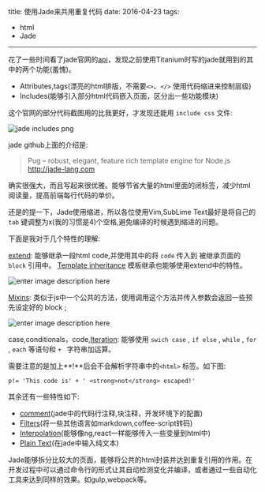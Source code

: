 title: 使用Jade来共用重复代码
date: 2016-04-23
tags: 
  - html
  - Jade

---

花了一些时间看了jade官网的[api](http://jade-lang.com/reference/attributes/)，发现之前使用Titanium时写的jade就用到的其中的两个功能(羞愧)。

- Attributes,tags(漂亮的html排版，不需要`<>`、`</>` 使用代码缩进来控制层级)
- Includes(能够引入部分html代码嵌入页面，区分出一些功能模块)

这个官网的部分代码截图用的比我更好，才发现还能用 `include css` 文件:

![jade includes png](http://i.imgur.com/z9CUx8b.png)

<!-- more -->

jade github上面的介绍是: 

> Pug – robust, elegant, feature rich template engine for Node.js http://jade-lang.com

确实很强大，而且写起来很优雅。能够节省大量的html里面的闭标签，减少html阅读量，提高前端每行代码的单价。

还是的提一下，Jade使用缩进，所以各位使用Vim,SubLime Text最好是将自己的`tab` 键调整为x(我的习惯是4)个空格,避免编译的时候遇到缩进的问题。

下面是我对于几个特性的理解:

[extend](http://jade-lang.com/reference/extends/): 能够继承一段html code,并使用其中的将 `code` 传入到 被继承页面的  `block` 引用中。
[Template inheritance](http://jade-lang.com/reference/inheritance/) 模板继承也能够使用extend中的特性。

![enter image description here](http://i.imgur.com/3WLkfCS.png)


[Mixins](http://jade-lang.com/reference/mixins/): 类似于js中一个公共的方法，使用调用这个方法并传入参数会返回一些预先设定好的 block ;

![enter image description here](http://i.imgur.com/QdzNfyL.png)

case,conditionals，code,[Iteration](http://jade-lang.com/reference/iteration/): 能够使用 `swich case`  , `if else`  , `while` , `for` , `each` 等语句和 `+ ` 字符串加运算。

需要注意的是加上**!**后会不会解析字符串中的`<html>` 标签。如下图:

```jade
p!= 'This code is' + ' <strong>not</strong> escaped!'
```

其余还有一些特性如下:

- [comment](http://jade-lang.com/reference/comments/)(jade中的代码行注释,块注释，开发环境下的配置)
- [Filters](http://jade-lang.com/reference/filters/)(将一些其他语言如markdown,coffee-script转码)
- [Interpolation](http://jade-lang.com/reference/interpolation/)(能够像ng,react一样能够传入一些变量到html中)
- [Plain Text](http://jade-lang.com/reference/plain-text/)(在jade中输入纯文本)

Jade能够拆分比较大的页面，能够将公共的html封装并达到重复引用的作用。在开发过程中可以通过命令行的形式让其自动检测变化并编译，或者通过一些自动化工具来达到同样的效果。如gulp,webpack等。